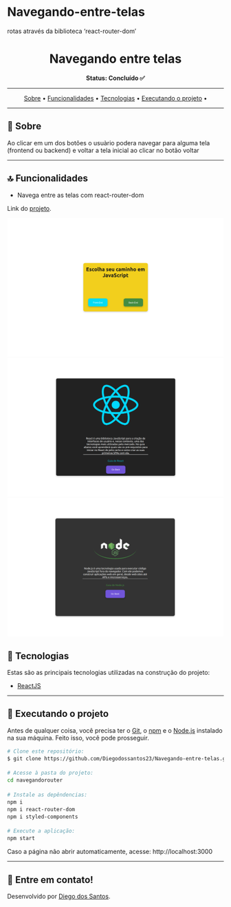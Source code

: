 # Navegando-entre-telas
 rotas através da biblioteca ‘react-router-dom’
 


<!-- banner -->
<h1 align="center">
  Navegando entre telas
</h1
---

<!-- status -->
<p align="center"><b>Status: Concluído ✅</b></p>



---

<!-- index -->
<div align="center">
  <a href="#-sobre">Sobre</a> •
  <a href="#-funcionalidades">Funcionalidades</a> •
  <a href="#-tecnologias">Tecnologias</a> •
  <a href="#-executando-o-projeto">Executando o projeto</a> •
</div>

---

## 📄 Sobre
Ao clicar em um dos botôes o usuàrio podera navegar para alguma tela (frontend ou backend) e voltar a tela inicial ao clicar no botão voltar

---

## 🔝 Funcionalidades

- Navega entre as telas com react-router-dom

<p align="center">
  
  Link do [projeto](https://navegando-entre-telas.vercel.app/).
  
  </p>

<!-- gifs -->
<p align="center">
 
  ![BACKGROUND](https://github.com/Diegodossantos23/Navegando-entre-telas/blob/main/assets/home.png?raw=true)
  ![BACKGROUND](https://github.com/Diegodossantos23/Navegando-entre-telas/blob/main/assets/frontend.png?raw=true)
  ![BACKGROUND](https://github.com/Diegodossantos23/Navegando-entre-telas/blob/main/assets/backend.png?raw=true)
 
</p>

## 🔨 Tecnologias

Estas são as principais tecnologias utilizadas na construção do projeto:

- [ReactJS](https://reactjs.org/)

---

## 🚀 Executando o projeto

Antes de qualquer coisa, você precisa ter  o [Git](https://git-scm.com), o [npm](https://www.npmjs.com/) e o [Node.js](https://nodejs.org/en/) instalado na sua máquina. Feito isso, você pode prosseguir.

```bash
# Clone este repositório:
$ git clone https://github.com/Diegodossantos23/Navegando-entre-telas.git

# Acesse à pasta do projeto:
cd navegandorouter

# Instale as depêndencias:
npm i
npm i react-router-dom
npm i styled-components

# Execute a aplicação:
npm start
```

Caso a página não abrir automaticamente, acesse: http://localhost:3000

---


## 🚀 Entre em contato!
Desenvolvido por [Diego dos Santos](https://www.linkedin.com/feed/).
